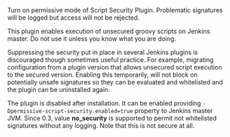 Turn on permissive mode of Script Security Plugin. Problematic
signatures will be logged but access will not be rejected.

This plugin enables execution of unsecured groovy scripts on Jenkins
master. Do not use it unless you know what you are doing.

Suppressing the security put in place in several Jenkins plugins is
discouraged though sometimes useful practice. For example, migrating
configuration from a plugin version that allows unsecured script
execution to the secured version. Enabling this temporarily, will not
block on potentially unsafe signatures so they can be evaluated and
whitelisted and the plugin can be uninstalled again.

The plugin is disabled after installation. It can be enabled providing
`-Dpermissive-script-security.enabled=true` property to Jenkins master
JVM. Since 0.3, value **no\_security** is supported to permit not
whitelisted signatures without any logging. Note that this is not secure
at all.

